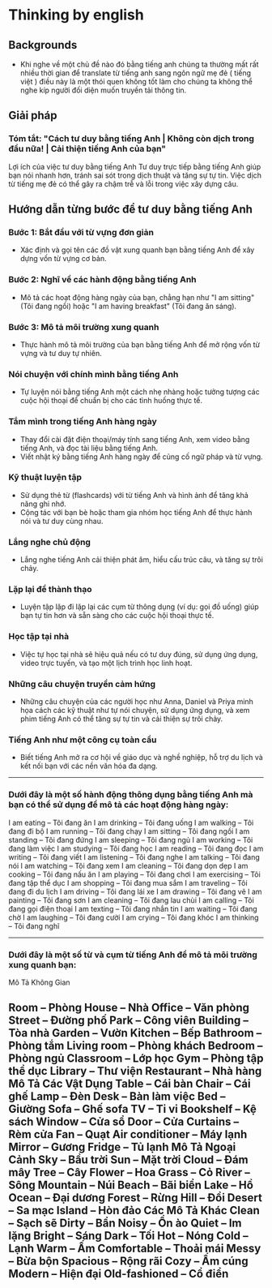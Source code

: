 # Thinking by english

## Backgrounds
- Khi nghe về một chủ đề nào đó bằng tiếng anh chúng ta thường mất rất nhiều thời gian để translate từ tiếng anh sang 
ngôn ngữ mẹ đẻ ( tiếng việt ) điều này là một thói quen không tốt làm cho chúng ta không thể nghe kíp người đối diện 
muốn truyền tải thông tin.

## Giải pháp
### Tóm tắt: "Cách tư duy bằng tiếng Anh | Không còn dịch trong đầu nữa! | Cải thiện tiếng Anh của bạn"
Lợi ích của việc tư duy bằng tiếng Anh
Tư duy trực tiếp bằng tiếng Anh giúp bạn nói nhanh hơn, tránh sai sót trong dịch thuật và tăng sự tự tin.
Việc dịch từ tiếng mẹ đẻ có thể gây ra chậm trễ và lỗi trong việc xây dựng câu.
## Hướng dẫn từng bước để tư duy bằng tiếng Anh
### Bước 1: Bắt đầu với từ vựng đơn giản
- Xác định và gọi tên các đồ vật xung quanh bạn bằng tiếng Anh để xây dựng vốn từ vựng cơ bản.
### Bước 2: Nghĩ về các hành động bằng tiếng Anh
- Mô tả các hoạt động hàng ngày của bạn, chẳng hạn như "I am sitting" (Tôi đang ngồi) hoặc "I am having breakfast" (Tôi đang ăn sáng).
### Bước 3: Mô tả môi trường xung quanh
- Thực hành mô tả môi trường của bạn bằng tiếng Anh để mở rộng vốn từ vựng và tư duy tự nhiên. 
### Nói chuyện với chính mình bằng tiếng Anh
- Tự luyện nói bằng tiếng Anh một cách nhẹ nhàng hoặc tưởng tượng các cuộc hội thoại để chuẩn bị cho các tình huống thực tế.
### Tắm mình trong tiếng Anh hàng ngày
- Thay đổi cài đặt điện thoại/máy tính sang tiếng Anh, xem video bằng tiếng Anh, và đọc tài liệu bằng tiếng Anh.
- Viết nhật ký bằng tiếng Anh hàng ngày để củng cố ngữ pháp và từ vựng.
### Kỹ thuật luyện tập
- Sử dụng thẻ từ (flashcards) với từ tiếng Anh và hình ảnh để tăng khả năng ghi nhớ.
- Cộng tác với bạn bè hoặc tham gia nhóm học tiếng Anh để thực hành nói và tư duy cùng nhau.
### Lắng nghe chủ động
- Lắng nghe tiếng Anh cải thiện phát âm, hiểu cấu trúc câu, và tăng sự trôi chảy.
### Lặp lại để thành thạo
- Luyện tập lặp đi lặp lại các cụm từ thông dụng (ví dụ: gọi đồ uống) giúp bạn tự tin hơn và sẵn sàng cho các cuộc hội thoại thực tế.
### Học tập tại nhà
- Việc tự học tại nhà sẽ hiệu quả nếu có tư duy đúng, sử dụng ứng dụng, video trực tuyến, và tạo một lịch trình học linh hoạt.
### Những câu chuyện truyền cảm hứng
- Những câu chuyện của các người học như Anna, Daniel và Priya minh họa cách các kỹ thuật như tự nói chuyện, sử dụng ứng dụng, và xem phim tiếng Anh có thể tăng sự tự tin và cải thiện sự trôi chảy.
### Tiếng Anh như một công cụ toàn cầu
- Biết tiếng Anh mở ra cơ hội về giáo dục và nghề nghiệp, hỗ trợ du lịch và kết nối bạn với các nền văn hóa đa dạng.

-----
### Dưới đây là một số hành động thông dụng bằng tiếng Anh mà bạn có thể sử dụng để mô tả các hoạt động hàng ngày:

I am eating – Tôi đang ăn
I am drinking – Tôi đang uống
I am walking – Tôi đang đi bộ
I am running – Tôi đang chạy
I am sitting – Tôi đang ngồi
I am standing – Tôi đang đứng
I am sleeping – Tôi đang ngủ
I am working – Tôi đang làm việc
I am studying – Tôi đang học
I am reading – Tôi đang đọc
I am writing – Tôi đang viết
I am listening – Tôi đang nghe
I am talking – Tôi đang nói
I am watching – Tôi đang xem
I am cleaning – Tôi đang dọn dẹp
I am cooking – Tôi đang nấu ăn
I am playing – Tôi đang chơi
I am exercising – Tôi đang tập thể dục
I am shopping – Tôi đang mua sắm
I am traveling – Tôi đang đi du lịch
I am driving – Tôi đang lái xe
I am drawing – Tôi đang vẽ
I am painting – Tôi đang sơn
I am cleaning – Tôi đang lau chùi
I am calling – Tôi đang gọi điện thoại
I am texting – Tôi đang nhắn tin
I am waiting – Tôi đang chờ
I am laughing – Tôi đang cười
I am crying – Tôi đang khóc
I am thinking – Tôi đang nghĩ

----
### Dưới đây là một số từ và cụm từ tiếng Anh để mô tả môi trường xung quanh bạn:
Mô Tả Không Gian

Room – Phòng
House – Nhà
Office – Văn phòng
Street – Đường phố
Park – Công viên
Building – Tòa nhà
Garden – Vườn
Kitchen – Bếp
Bathroom – Phòng tắm
Living room – Phòng khách
Bedroom – Phòng ngủ
Classroom – Lớp học
Gym – Phòng tập thể dục
Library – Thư viện
Restaurant – Nhà hàng
Mô Tả Các Vật Dụng
Table – Cái bàn
Chair – Cái ghế
Lamp – Đèn
Desk – Bàn làm việc
Bed – Giường
Sofa – Ghế sofa
TV – Ti vi
Bookshelf – Kệ sách
Window – Cửa sổ
Door – Cửa
Curtains – Rèm cửa
Fan – Quạt
Air conditioner – Máy lạnh
Mirror – Gương
Fridge – Tủ lạnh
Mô Tả Ngoại Cảnh
Sky – Bầu trời
Sun – Mặt trời
Cloud – Đám mây
Tree – Cây
Flower – Hoa
Grass – Cỏ
River – Sông
Mountain – Núi
Beach – Bãi biển
Lake – Hồ
Ocean – Đại dương
Forest – Rừng
Hill – Đồi
Desert – Sa mạc
Island – Hòn đảo
Các Mô Tả Khác
Clean – Sạch sẽ
Dirty – Bẩn
Noisy – Ồn ào
Quiet – Im lặng
Bright – Sáng
Dark – Tối
Hot – Nóng
Cold – Lạnh
Warm – Ấm
Comfortable – Thoải mái
Messy – Bừa bộn
Spacious – Rộng rãi
Cozy – Ấm cúng
Modern – Hiện đại
Old-fashioned – Cổ điển
----
